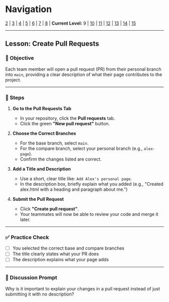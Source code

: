 # Navigation
[2](./github-collaboration-lv2.md) | [3](./github-collaboration-lv3.md) | [4](./github-collaboration-lv4.md) | [5](./github-collaboration-lv5.md) | [6](./github-collaboration-lv6.md) | [7](./github-collaboration-lv7.md) | [8](./github-collaboration-lv8.md) | **Current Level:** 9 | [10](./github-collaboration-lv10.md) | [11](./github-collaboration-lv11.md) | [12](./github-collaboration-lv12.md) | [13](./github-collaboration-lv13.md) | [14](./github-collaboration-lv14.md) | [15](./github-collaboration-lv15.md)

---

## Lesson: Create Pull Requests

### 🎯 Objective

Each team member will open a pull request (PR) from their personal branch into `main`, providing a clear description of what their page contributes to the project.

---

### 👣 Steps

1. **Go to the Pull Requests Tab**

   * In your repository, click the **Pull requests** tab.
   * Click the green **"New pull request"** button.

2. **Choose the Correct Branches**

   * For the base branch, select `main`.
   * For the compare branch, select your personal branch (e.g., `alex-page`).
   * Confirm the changes listed are correct.

3. **Add a Title and Description**

   * Use a short, clear title like: `Add Alex's personal page`.
   * In the description box, briefly explain what you added (e.g., "Created alex.html with a heading and paragraph about me.")

4. **Submit the Pull Request**

   * Click **"Create pull request"**.
   * Your teammates will now be able to review your code and merge it later.

---

### ✅ Practice Check

* [ ] You selected the correct base and compare branches
* [ ] The title clearly states what your PR does
* [ ] The description explains what your page adds

---

### 💬 Discussion Prompt

Why is it important to explain your changes in a pull request instead of just submitting it with no description?
